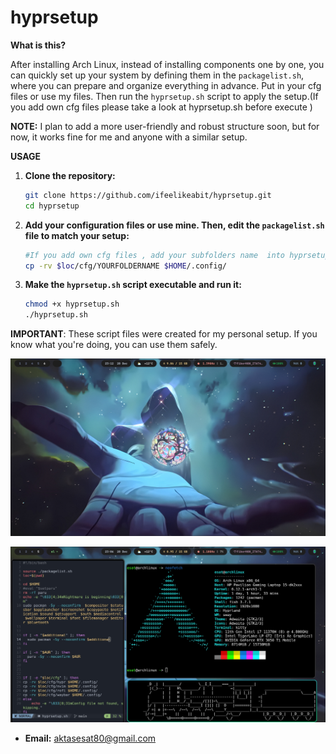 # hyprsetup

**What is this?**

After installing Arch Linux, instead of installing components one by one, you can quickly set up your system by defining them in the `packagelist.sh`, where you can prepare and organize everything in advance. Put in your cfg files or use my files.
Then run the `hyprsetup.sh` script to apply the setup.(If you add own cfg files please take a look at hyprsetup.sh before execute )
 
 **NOTE:** I plan to add a more user-friendly and robust structure soon, but for now, it works fine for me and anyone with a similar setup.

**USAGE**

1. **Clone the repository:**
    ```bash
    git clone https://github.com/ifeelikeabit/hyprsetup.git
    cd hyprsetup
    ```

2. **Add your configuration files or use mine. Then, edit the `packagelist.sh` file to match your setup:**
    ```bash
    #If you add own cfg files , add your subfolders name  into hyprsetup.sh like this
    cp -rv $loc/cfg/YOURFOLDERNAME $HOME/.config/
    ```

3. **Make the `hyprsetup.sh` script executable and run it:**
    ```bash
    chmod +x hyprsetup.sh
    ./hyprsetup.sh
    ```

**IMPORTANT**: These script files were created for my personal setup. If you know what you're doing, you can use them safely.

![Desktop](https://github.com/ifeelikeabit/hyprsetup/raw/master/desktop.jpg)

![Setup Image](https://github.com/ifeelikeabit/hyprsetup/raw/master/os.jpg)


- **Email:** aktasesat80@gmail.com
